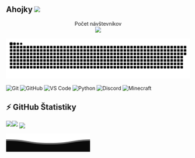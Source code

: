 ## Ahojky <img src="https://media.giphy.com/media/hvRJCLFzcasrR4ia7z/giphy.gif" width="25px"></a>
<p align="center"> 
  Počet návštevníkov<br>
  <img src="https://profile-counter.glitch.me/gymoblig/count.svg" />
</p>

<a href=#><img src="contributions.svg"></a>

![Git](https://img.shields.io/badge/-Git-black?style=flat-square&logo=git)
![GitHub](https://img.shields.io/badge/-GitHub-black?style=flat-square&logo=github)
![VS Code](https://img.shields.io/badge/-VS%20Code-black?style=flat-square&logo=visual-studio-code)
![Python](https://img.shields.io/badge/-Python-black?style=flat-square&logo=Python)
![Discord](https://img.shields.io/badge/Discord-black?style=flat-square&logo=discord)
![Minecraft](https://img.shields.io/badge/Minecraft-black?style=flat-square&logo=minecraft)


## ⚡ GitHub Štatistiky

<img align="left" src="https://github-readme-stats.vercel.app/api?username=gymoblig&show_icons=true&count_private=true&theme=gruvbox" />
<img src="https://github-readme-stats.vercel.app/api/top-langs/?username=gymoblig&layout=compact&count_private=true&theme=gruvbox" />
<a href="https://github.com/Gymoblig/Python" target="_blank"><img align="center" src="https://github-readme-stats.vercel.app/api/pin/?username=gymoblig&repo=python&theme=gruvbox""></a>  

<a href=#><img src="footer.svg"></a>
